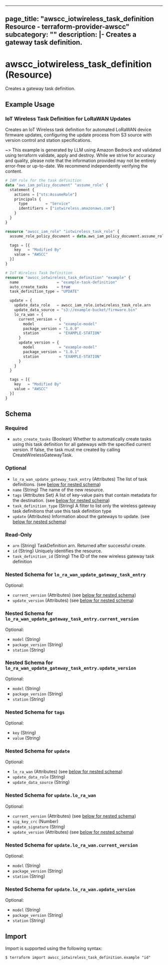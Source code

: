 
---
page_title: "awscc_iotwireless_task_definition Resource - terraform-provider-awscc"
subcategory: ""
description: |-
  Creates a gateway task definition.
---

# awscc_iotwireless_task_definition (Resource)

Creates a gateway task definition.

## Example Usage

### IoT Wireless Task Definition for LoRaWAN Updates

Creates an IoT Wireless task definition for automated LoRaWAN device firmware updates, configuring the update process from S3 source with version control and station specifications.

~> This example is generated by LLM using Amazon Bedrock and validated using terraform validate, apply and destroy. While we strive for accuracy and quality, please note that the information provided may not be entirely error-free or up-to-date. We recommend independently verifying the content.

```terraform
# IAM role for the task definition
data "aws_iam_policy_document" "assume_role" {
  statement {
    actions = ["sts:AssumeRole"]
    principals {
      type        = "Service"
      identifiers = ["iotwireless.amazonaws.com"]
    }
  }
}

resource "awscc_iam_role" "iotwireless_task_role" {
  assume_role_policy_document = data.aws_iam_policy_document.assume_role.json

  tags = [{
    key   = "Modified By"
    value = "AWSCC"
  }]
}

# IoT Wireless Task Definition
resource "awscc_iotwireless_task_definition" "example" {
  name                 = "example-task-definition"
  auto_create_tasks    = true
  task_definition_type = "UPDATE"

  update = {
    update_data_role   = awscc_iam_role.iotwireless_task_role.arn
    update_data_source = "s3://example-bucket/firmware.bin"
    lo_ra_wan = {
      current_version = {
        model           = "example-model"
        package_version = "1.0.0"
        station         = "EXAMPLE-STATION"
      }
      update_version = {
        model           = "example-model"
        package_version = "1.0.1"
        station         = "EXAMPLE-STATION"
      }
    }
  }

  tags = [{
    key   = "Modified By"
    value = "AWSCC"
  }]
}
```

<!-- schema generated by tfplugindocs -->
## Schema

### Required

- `auto_create_tasks` (Boolean) Whether to automatically create tasks using this task definition for all gateways with the specified current version. If false, the task must me created by calling CreateWirelessGatewayTask.

### Optional

- `lo_ra_wan_update_gateway_task_entry` (Attributes) The list of task definitions. (see [below for nested schema](#nestedatt--lo_ra_wan_update_gateway_task_entry))
- `name` (String) The name of the new resource.
- `tags` (Attributes Set) A list of key-value pairs that contain metadata for the destination. (see [below for nested schema](#nestedatt--tags))
- `task_definition_type` (String) A filter to list only the wireless gateway task definitions that use this task definition type
- `update` (Attributes) Information about the gateways to update. (see [below for nested schema](#nestedatt--update))

### Read-Only

- `arn` (String) TaskDefinition arn. Returned after successful create.
- `id` (String) Uniquely identifies the resource.
- `task_definition_id` (String) The ID of the new wireless gateway task definition

<a id="nestedatt--lo_ra_wan_update_gateway_task_entry"></a>
### Nested Schema for `lo_ra_wan_update_gateway_task_entry`

Optional:

- `current_version` (Attributes) (see [below for nested schema](#nestedatt--lo_ra_wan_update_gateway_task_entry--current_version))
- `update_version` (Attributes) (see [below for nested schema](#nestedatt--lo_ra_wan_update_gateway_task_entry--update_version))

<a id="nestedatt--lo_ra_wan_update_gateway_task_entry--current_version"></a>
### Nested Schema for `lo_ra_wan_update_gateway_task_entry.current_version`

Optional:

- `model` (String)
- `package_version` (String)
- `station` (String)


<a id="nestedatt--lo_ra_wan_update_gateway_task_entry--update_version"></a>
### Nested Schema for `lo_ra_wan_update_gateway_task_entry.update_version`

Optional:

- `model` (String)
- `package_version` (String)
- `station` (String)



<a id="nestedatt--tags"></a>
### Nested Schema for `tags`

Optional:

- `key` (String)
- `value` (String)


<a id="nestedatt--update"></a>
### Nested Schema for `update`

Optional:

- `lo_ra_wan` (Attributes) (see [below for nested schema](#nestedatt--update--lo_ra_wan))
- `update_data_role` (String)
- `update_data_source` (String)

<a id="nestedatt--update--lo_ra_wan"></a>
### Nested Schema for `update.lo_ra_wan`

Optional:

- `current_version` (Attributes) (see [below for nested schema](#nestedatt--update--lo_ra_wan--current_version))
- `sig_key_crc` (Number)
- `update_signature` (String)
- `update_version` (Attributes) (see [below for nested schema](#nestedatt--update--lo_ra_wan--update_version))

<a id="nestedatt--update--lo_ra_wan--current_version"></a>
### Nested Schema for `update.lo_ra_wan.current_version`

Optional:

- `model` (String)
- `package_version` (String)
- `station` (String)


<a id="nestedatt--update--lo_ra_wan--update_version"></a>
### Nested Schema for `update.lo_ra_wan.update_version`

Optional:

- `model` (String)
- `package_version` (String)
- `station` (String)

## Import

Import is supported using the following syntax:

```shell
$ terraform import awscc_iotwireless_task_definition.example "id"
```
